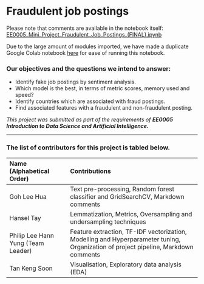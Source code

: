 # Fraudulent job postings

Please note that comments are available in the notebook itself:  
[EE0005_Mini_Project_Fraudulent_Job_Postings_(FINAL).ipynb](./EE0005_Mini_Project_Fraudulent_Job_Postings_(FINAL).ipynb)

Due to the large amount of modules imported, we have made a duplicate Google Colab notebook [here](https://colab.research.google.com/drive/1tkvBHFZKgjELibboshSUl6sEP_rT4fTI?usp=sharing) for ease of running this notebook.



### Our objectives and the questions we intend to answer:

- Identify fake job postings by sentiment analysis.
- Which model is the best, in terms of metric scores, memory used and speed?
- Identify countries which are associated with fraud postings.
- Find associated features with a fraudulent and non-fraudulent posting.

*This project was submitted as part of the requirements of* ***EE0005 Introduction to Data Science and Artificial Intelligence.***

---

### The list of contributors for this project is tabled below.

|Name (Alphabetical Order)		|Contributions|
|:--		|:--	|
|Goh Lee Hua	|Text pre-processing, Random forest classifier and GridSearchCV, Markdown comments	|
|Hansel Tay		|Lemmatization, Metrics, Oversampling and undersampling techniques	|
|Philip Lee Hann Yung (Team Leader)		|Feature extraction, TF-IDF vectorization, Modelling and Hyperparameter tuning, Organization of project pipeline, Markdown comments |
|Tan Keng Soon	|Visualisation, Exploratory data analysis (EDA)	|
